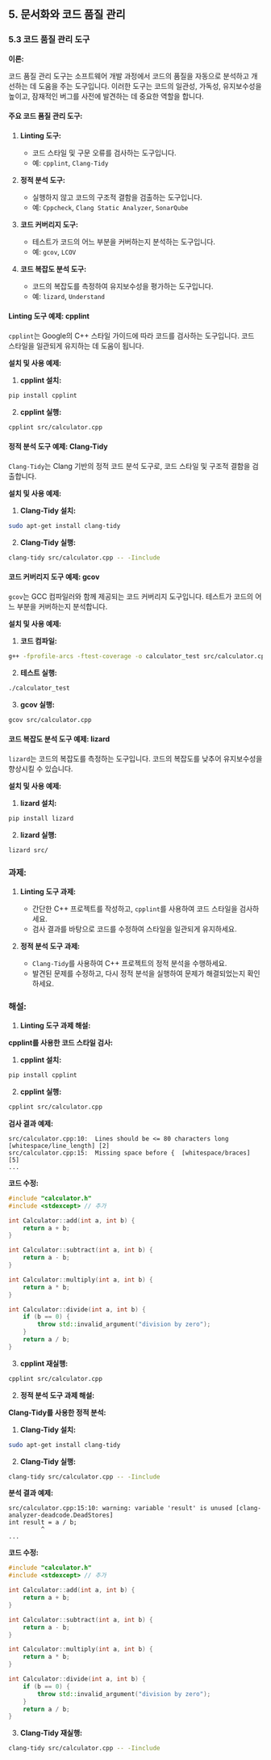 ## 5. 문서화와 코드 품질 관리

### 5.3 코드 품질 관리 도구

**이론:**

코드 품질 관리 도구는 소프트웨어 개발 과정에서 코드의 품질을 자동으로 분석하고 개선하는 데 도움을 주는 도구입니다. 이러한 도구는 코드의 일관성, 가독성, 유지보수성을 높이고, 잠재적인 버그를 사전에 발견하는 데 중요한 역할을 합니다.

#### **주요 코드 품질 관리 도구:**

1. **Linting 도구:**
   - 코드 스타일 및 구문 오류를 검사하는 도구입니다.
   - 예: `cpplint`, `Clang-Tidy`

2. **정적 분석 도구:**
   - 실행하지 않고 코드의 구조적 결함을 검출하는 도구입니다.
   - 예: `Cppcheck`, `Clang Static Analyzer`, `SonarQube`

3. **코드 커버리지 도구:**
   - 테스트가 코드의 어느 부분을 커버하는지 분석하는 도구입니다.
   - 예: `gcov`, `LCOV`

4. **코드 복잡도 분석 도구:**
   - 코드의 복잡도를 측정하여 유지보수성을 평가하는 도구입니다.
   - 예: `lizard`, `Understand`

#### **Linting 도구 예제: cpplint**

`cpplint`는 Google의 C++ 스타일 가이드에 따라 코드를 검사하는 도구입니다. 코드 스타일을 일관되게 유지하는 데 도움이 됩니다.

**설치 및 사용 예제:**

1. **cpplint 설치:**

```sh
pip install cpplint
```

2. **cpplint 실행:**

```sh
cpplint src/calculator.cpp
```

#### **정적 분석 도구 예제: Clang-Tidy**

`Clang-Tidy`는 Clang 기반의 정적 코드 분석 도구로, 코드 스타일 및 구조적 결함을 검출합니다.

**설치 및 사용 예제:**

1. **Clang-Tidy 설치:**

```sh
sudo apt-get install clang-tidy
```

2. **Clang-Tidy 실행:**

```sh
clang-tidy src/calculator.cpp -- -Iinclude
```

#### **코드 커버리지 도구 예제: gcov**

`gcov`는 GCC 컴파일러와 함께 제공되는 코드 커버리지 도구입니다. 테스트가 코드의 어느 부분을 커버하는지 분석합니다.

**설치 및 사용 예제:**

1. **코드 컴파일:**

```sh
g++ -fprofile-arcs -ftest-coverage -o calculator_test src/calculator.cpp tests/calculator_test.cpp
```

2. **테스트 실행:**

```sh
./calculator_test
```

3. **gcov 실행:**

```sh
gcov src/calculator.cpp
```

#### **코드 복잡도 분석 도구 예제: lizard**

`lizard`는 코드의 복잡도를 측정하는 도구입니다. 코드의 복잡도를 낮추어 유지보수성을 향상시킬 수 있습니다.

**설치 및 사용 예제:**

1. **lizard 설치:**

```sh
pip install lizard
```

2. **lizard 실행:**

```sh
lizard src/
```

### 과제:

1. **Linting 도구 과제:**
   - 간단한 C++ 프로젝트를 작성하고, `cpplint`를 사용하여 코드 스타일을 검사하세요.
   - 검사 결과를 바탕으로 코드를 수정하여 스타일을 일관되게 유지하세요.

2. **정적 분석 도구 과제:**
   - `Clang-Tidy`를 사용하여 C++ 프로젝트의 정적 분석을 수행하세요.
   - 발견된 문제를 수정하고, 다시 정적 분석을 실행하여 문제가 해결되었는지 확인하세요.

### 해설:

1. **Linting 도구 과제 해설:**

**cpplint를 사용한 코드 스타일 검사:**

1. **cpplint 설치:**

```sh
pip install cpplint
```

2. **cpplint 실행:**

```sh
cpplint src/calculator.cpp
```

**검사 결과 예제:**

```plaintext
src/calculator.cpp:10:  Lines should be <= 80 characters long  [whitespace/line_length] [2]
src/calculator.cpp:15:  Missing space before {  [whitespace/braces] [5]
...
```

**코드 수정:**

```cpp
#include "calculator.h"
#include <stdexcept> // 추가

int Calculator::add(int a, int b) {
    return a + b;
}

int Calculator::subtract(int a, int b) {
    return a - b;
}

int Calculator::multiply(int a, int b) {
    return a * b;
}

int Calculator::divide(int a, int b) {
    if (b == 0) {
        throw std::invalid_argument("division by zero");
    }
    return a / b;
}
```

3. **cpplint 재실행:**

```sh
cpplint src/calculator.cpp
```

2. **정적 분석 도구 과제 해설:**

**Clang-Tidy를 사용한 정적 분석:**

1. **Clang-Tidy 설치:**

```sh
sudo apt-get install clang-tidy
```

2. **Clang-Tidy 실행:**

```sh
clang-tidy src/calculator.cpp -- -Iinclude
```

**분석 결과 예제:**

```plaintext
src/calculator.cpp:15:10: warning: variable 'result' is unused [clang-analyzer-deadcode.DeadStores]
int result = a / b;
         ^
...
```

**코드 수정:**

```cpp
#include "calculator.h"
#include <stdexcept> // 추가

int Calculator::add(int a, int b) {
    return a + b;
}

int Calculator::subtract(int a, int b) {
    return a - b;
}

int Calculator::multiply(int a, int b) {
    return a * b;
}

int Calculator::divide(int a, int b) {
    if (b == 0) {
        throw std::invalid_argument("division by zero");
    }
    return a / b;
}
```

3. **Clang-Tidy 재실행:**

```sh
clang-tidy src/calculator.cpp -- -Iinclude
```

